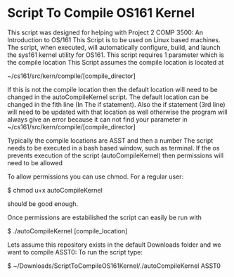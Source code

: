 # Script To Compile OS161 Kernel
This script was designed for helping with Project 2 COMP 3500: An Introduction to OS/161
This Script is to be used on Linux based machines. The script, when executed, will automatically configure, build, and launch the sys161 kernel utility for OS161.
This script requires 1 parameter which is the compile location
This Script assumes the compile location is located at 

~/cs161/src/kern/compile/[compile_director]


If this is not the compile location then the default location will need to be changed in the autoCompileKernel script.
The default location can be changed in the fith line (In The if statement). Also the if statement (3rd line) will need to be updated with that location as well otherwise the program will always give an error because it can not find your parameter in ~/cs161/src/kern/compile/[compile_director]



Typically the compile locations are ASST and then a number
The script needs to be executed in a bash based window, such as terminal.
If the os prevents execution of the script (autoCompileKernel) then permissions will need to be allowed

To allow permissions you can use chmod. For a regular user: 

  $ chmod u+x autoCompileKernel

should be good enough.

Once permissions are estabilished the script can easily be run with 

  $ ./autoCompileKernel [compile_location]

Lets assume this repository exists in the default Downloads folder and we want to compile ASST0:
To run the script type:


$ ~/Downloads/ScriptToCompileOS161Kernel/./autoCompileKernel ASST0




